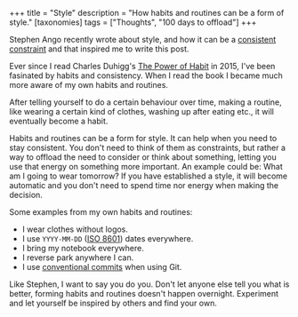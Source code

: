 +++
title = "Style"
description = "How habits and routines can be a form of style."
[taxonomies]
tags = ["Thoughts", "100 days to offload"]
+++

Stephen Ango recently wrote about style, and how it can be a [consistent
constraint][ango_post] and that inspired me to write this post.

Ever since I read Charles Duhigg's [The Power of Habit][habit_book] in 2015,
I've been fasinated by habits and consistency. When I read the book I became
much more aware of my own habits and routines.

After telling yourself to do a certain behaviour over time, making a routine,
like wearing a certain kind of clothes, washing up after eating etc., it will
eventually become a habit.

Habits and routines can be a form for style. It can help when you need to stay
consistent. You don't need to think of them as constraints, but rather a way to
offload the need to consider or think about something, letting you use that
energy on something more important. An example could be: What am I going to wear
tomorrow? If you have established a style, it will become automatic and you
don't need to spend time nor energy when making the decision.

Some examples from my own habits and routines:

- I wear clothes without logos.
- I use `YYYY-MM-DD` ([ISO 8601][iso]) dates everywhere.
- I bring my notebook everywhere.
- I reverse park anywhere I can.
- I use [conventional commits][con_commit] when using Git.

Like Stephen, I want to say you do you. Don't let anyone else tell you what is
better, forming habits and routines doesn't happen overnight. Experiment and let
yourself be inspired by others and find your own.

[ango_post]: https://stephango.com/style
[habit_book]: https://en.wikipedia.org/wiki/The_Power_of_Habit
[iso]: https://en.wikipedia.org/wiki/ISO_8601
[con_commit]: https://www.conventionalcommits.org/en/v1.0.0/
